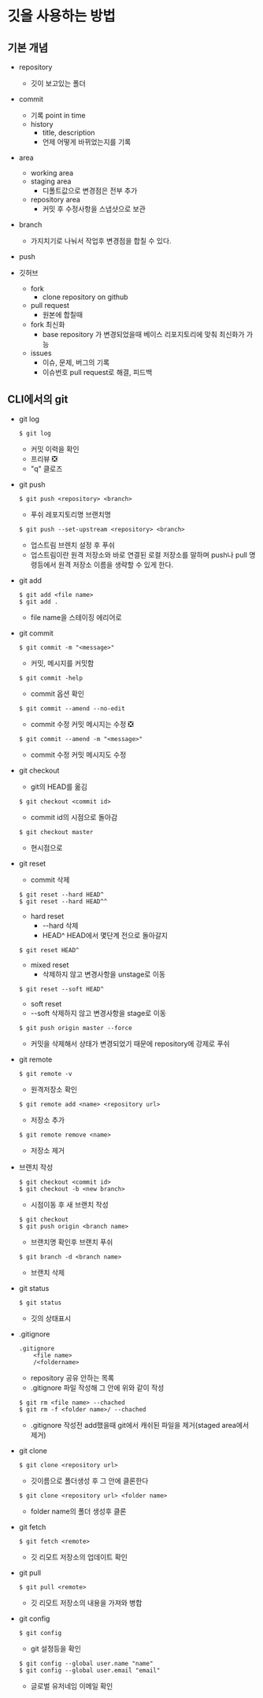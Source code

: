 # 깃을 사용하는 방법

## 기본 개념

- repository

  - 깃이 보고있는 폴더

- commit

  - 기록 point in time
  - history
    - title, description
    - 언제 어떻게 바뀌었는지를 기록

- area

  - working area
  - staging area
    - 디폴트값으로 변경점은 전부 추가
  - repository area
    - 커밋 후 수정사항을 스냅샷으로 보관

- branch

  - 가지치기로 나눠서 작업후 변경점을 합칠 수 있다.

- push

- 깃허브
  - fork
    - clone repository on github
  - pull request
    - 원본에 합칠때
  - fork 최신화
    - base repository 가 변경되었을때 베이스 리포지토리에 맞춰 최신화가 가능
  - issues
    - 이슈, 문제, 버그의 기록
    - 이슈번호 pull request로 해결, 피드백

## CLI에서의 git

- git log

  ```
  $ git log
  ```

  - 커밋 이력을 확인
  - 프리뷰 ❎
  - "q" 클로즈

- git push

  ```
  $ git push <repository> <branch>
  ```

  - 푸쉬 레포지토리명 브랜치명

  ```
  $ git push --set-upstream <repository> <branch>
  ```

  - 업스트림 브렌치 설정 후 푸쉬
  - 업스트림이란 원격 저장소와 바로 연결된 로컬 저장소를 말하며 push나 pull 명령등에서 원격 저장소 이름을 생략할 수 있게 한다.

- git add

  ```
  $ git add <file name>
  $ git add .
  ```

  - file name을 스테이징 에리어로

- git commit

  ```
  $ git commit -m "<message>"
  ```

  - 커밋, 메시지를 커밋함

  ```
  $ git commit -help
  ```

  - commit 옵션 확인

  ```
  $ git commit --amend --no-edit
  ```

  - commit 수정 커밋 메시지는 수정 ❎

  ```
  $ git commit --amend -m "<message>"
  ```

  - commit 수정 커밋 메시지도 수정

- git checkout

  - git의 HEAD를 옮김

  ```
  $ git checkout <commit id>
  ```

  - commit id의 시점으로 돌아감

  ```
  $ git checkout master
  ```

  - 현시점으로

- git reset

  - commit 삭제

  ```
  $ git reset --hard HEAD^
  $ git reset --hard HEAD^^
  ```

  - hard reset
    - --hard 삭제
    - HEAD^ HEAD에서 몇단계 전으로 돌아갈지

  ```
  $ git reset HEAD^
  ```

  - mixed reset
    - 삭제하지 않고 변경사항을 unstage로 이동

  ```
  $ git reset --soft HEAD^
  ```

  - soft reset
  - --soft 삭제하지 않고 변경사항을 stage로 이동

  ```
  $ git push origin master --force
  ```

  - 커밋을 삭제해서 상태가 변경되었기 때문에 repository에 강제로 푸쉬

- git remote

  ```
  $ git remote -v
  ```

  - 원격저장소 확인

  ```
  $ git remote add <name> <repository url>
  ```

  - 저장소 추가

  ```
  $ git remote remove <name>
  ```

  - 저장소 제거

- 브랜치 작성

  ```
  $ git checkout <commit id>
  $ git checkout -b <new branch>
  ```

  - 시점이동 후 새 브랜치 작성

  ```
  $ git checkout
  $ git push origin <branch name>
  ```

  - 브랜치명 확인후 브랜치 푸쉬

  ```
  $ git branch -d <branch name>
  ```

  - 브랜치 삭제

- git status

  ```
  $ git status
  ```

  - 깃의 상태표시

- .gitignore

  ```
  .gitignore
      <file name>
      /<foldername>
  ```

  - repository 공유 안하는 목록
  - .gitignore 파일 작성해 그 안에 위와 같이 작성

  ```
  $ git rm <file name> --chached
  $ git rm -f <folder name>/ --chached
  ```

  - .gitignore 작성전 add했을때 git에서 캐쉬된 파일을 제거(staged area에서 제거)

- git clone

  ```
  $ git clone <repository url>
  ```

  - 깃이름으로 폴더생성 후 그 안에 클론한다

  ```
  $ git clone <repository url> <folder name>
  ```

  - folder name의 폴더 생성후 클론

- git fetch

  ```
  $ git fetch <remote>
  ```

  - 깃 리모트 저장소의 업데이트 확인

- git pull

  ```
  $ git pull <remote>
  ```

  - 깃 리모트 저장소의 내용을 가져와 병합

- git config
  ```
  $ git config
  ```
  - git 설정등을 확인
  ```
  $ git config --global user.name "name"
  $ git config --global user.email "email"
  ```
  - 글로벌 유저네임 이메일 확인
